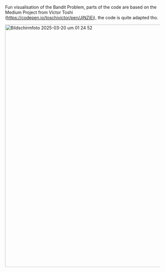 Fun visualisation of the Bandit Problem, parts of the code are based on the Medium Project from Victor Toshi (https://codepen.io/toschivictor/pen/JjNZjEj), the code is quite adapted tho.

<img width="786" alt="Bildschirmfoto 2025-03-20 um 01 24 52" src="https://github.com/user-attachments/assets/2760af70-04d9-4b73-a28d-1fee385df801" />
